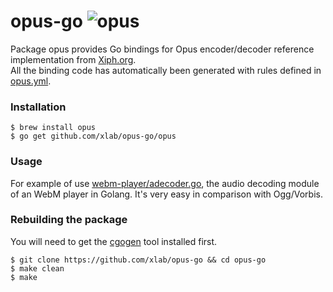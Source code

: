 opus-go ![opus](https://xiph.org/images/logos/fish_xiph_org.png)
=======

Package opus provides Go bindings for Opus encoder/decoder reference implementation from [Xiph.org](https://www.xiph.org).<br />
All the binding code has automatically been generated with rules defined in [opus.yml](/opus.yml).

### Installation

```
$ brew install opus
$ go get github.com/xlab/opus-go/opus
```

### Usage

For example of use [webm-player/adecoder.go](https://github.com/xlab/libvpx-go/blob/master/cmd/webm-player/adecoder.go), the audio decoding module of an WebM player in Golang. It's very easy in comparison with Ogg/Vorbis.

### Rebuilding the package

You will need to get the [cgogen](https://git.io/cgogen) tool installed first.

```
$ git clone https://github.com/xlab/opus-go && cd opus-go
$ make clean
$ make
```
